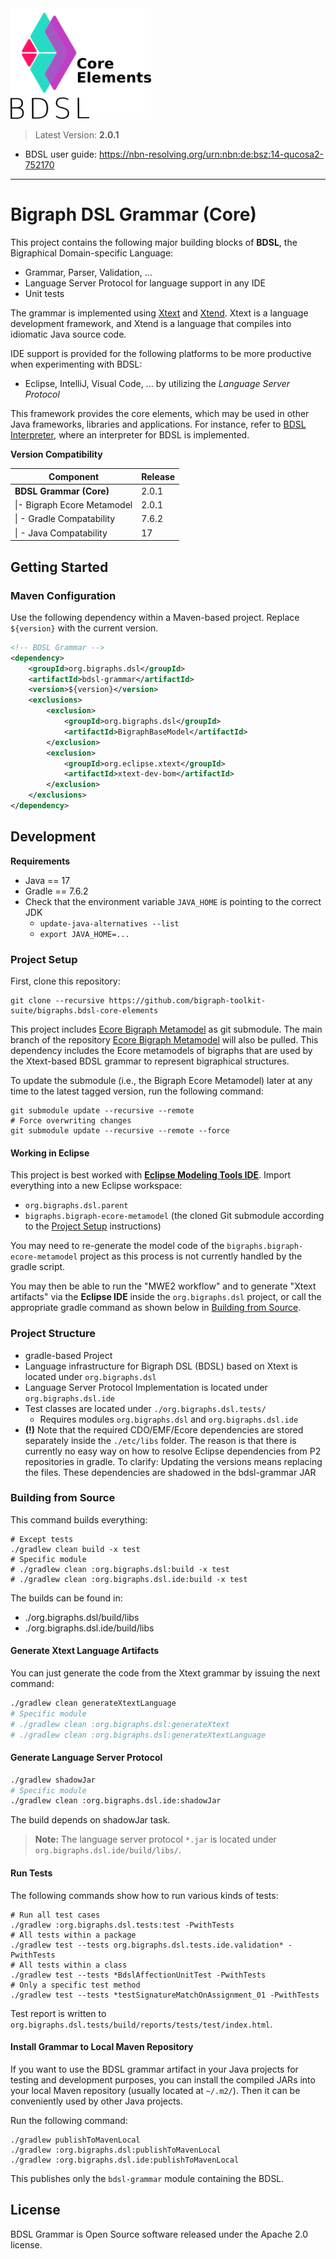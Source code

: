 <img src="./etc/bigraph-dsl-logo.png" style="zoom:90%;" />

> Latest Version: **2.0.1**
 
- BDSL user guide: https://nbn-resolving.org/urn:nbn:de:bsz:14-qucosa2-752170

---

# Bigraph DSL Grammar (Core)

This project contains the following major building blocks of **BDSL**, the Bigraphical Domain-specific Language:

- Grammar, Parser, Validation, ...
- Language Server Protocol for language support in any IDE
- Unit tests

The grammar is implemented using [Xtext](https://github.com/eclipse/xtext) and [Xtend](https://eclipse.dev/Xtext/xtend/).
Xtext is a language development framework, and Xtend is a language that compiles into idiomatic Java source code.

IDE support is provided for the following platforms to be more productive when experimenting with BDSL:
- Eclipse, IntelliJ, Visual Code, ... by utilizing the *Language Server Protocol*

This framework provides the core elements, which may be used in other Java frameworks, libraries and applications.
For instance, refer to [BDSL Interpreter](https://github.com/bigraph-toolkit-suite/bigraphs.bdsl-interpreter-parent), where an interpreter for BDSL is implemented.

**Version Compatibility**

| Component                    | Release |
| -------------------------------- | ------- |
| **BDSL Grammar (Core)**          | 2.0.1   |
| \|- Bigraph Ecore Metamodel      | 2.0.1   |
| \| - Gradle Compatability        | 7.6.2   |
| \| - Java Compatability          | 17      |

## Getting Started

### Maven Configuration

Use the following dependency within a Maven-based project.
Replace `${version}` with the current version.

```xml
<!-- BDSL Grammar -->          
<dependency>
	<groupId>org.bigraphs.dsl</groupId>
    <artifactId>bdsl-grammar</artifactId>
    <version>${version}</version>
    <exclusions>
    	<exclusion>
        	<groupId>org.bigraphs.dsl</groupId>
            <artifactId>BigraphBaseModel</artifactId>
        </exclusion>
        <exclusion>
        	<groupId>org.eclipse.xtext</groupId>
        	<artifactId>xtext-dev-bom</artifactId>
        </exclusion>
    </exclusions>
</dependency>
```

## Development

**Requirements**
- Java == 17
- Gradle == 7.6.2
- Check that the environment variable `JAVA_HOME` is pointing to the correct JDK
  - `update-java-alternatives --list`
  - `export JAVA_HOME=...`

### Project Setup

First, clone this repository:

```shell
git clone --recursive https://github.com/bigraph-toolkit-suite/bigraphs.bdsl-core-elements
```

This project includes [Ecore Bigraph Metamodel](https://github.com/bigraph-toolkit-suite/bigraphs.bigraph-ecore-metamodel) as git submodule.
The main branch of the repository [Ecore Bigraph Metamodel](https://github.com/bigraph-toolkit-suite/bigraphs.bigraph-ecore-metamodel) will also be pulled.
This dependency includes the Ecore metamodels of bigraphs that are used by the Xtext-based BDSL grammar to represent bigraphical structures.

To update the submodule (i.e., the Bigraph Ecore Metamodel) later at any time to the latest tagged version, run the following command:
```shell
git submodule update --recursive --remote
# Force overwriting changes
git submodule update --recursive --remote --force
```

#### Working in Eclipse

This project is best worked with **[Eclipse Modeling Tools IDE](https://www.eclipse.org/downloads/packages/release/2025-09/m1/eclipse-modeling-tools)**. Import everything into a new Eclipse workspace:

- `org.bigraphs.dsl.parent`
- `bigraphs.bigraph-ecore-metamodel` (the cloned Git submodule according to the [Project Setup](#Development) instructions)

You may need to re-generate the model code of the `bigraphs.bigraph-ecore-metamodel` project as this process is not currently handled by the gradle script.

You may then be able to run the "MWE2 workflow" and to generate "Xtext artifacts" via the **Eclipse IDE** inside the `org.bigraphs.dsl` project, or call the appropriate gradle command as shown below in [Building from Source](#Building-from-Source).

### Project Structure

- gradle-based Project
- Language infrastructure for Bigraph DSL (BDSL) based on Xtext is located under `org.bigraphs.dsl` 
- Language Server Protocol Implementation is located under `org.bigraphs.dsl.ide`
- Test classes are located under `./org.bigraphs.dsl.tests/`
  - Requires modules `org.bigraphs.dsl` and `org.bigraphs.dsl.ide`
- **(!)** Note that the required CDO/EMF/Ecore dependencies are stored separately inside the `./etc/libs` folder. The reason is that there is currently no easy way on how to resolve Eclipse dependencies from P2 repositories in gradle. To clarify: Updating the versions means replacing the files. These dependencies are shadowed in the bdsl-grammar JAR

### Building from Source

This command builds everything:

```shell
# Except tests
./gradlew clean build -x test
# Specific module
# ./gradlew clean :org.bigraphs.dsl:build -x test
# ./gradlew clean :org.bigraphs.dsl.ide:build -x test
```

The builds can be found in:
- ./org.bigraphs.dsl/build/libs
- ./org.bigraphs.dsl.ide/build/libs

#### Generate Xtext Language Artifacts

You can just generate the code from the Xtext grammar by issuing the next command:

```bash
./gradlew clean generateXtextLanguage 
# Specific module
# ./gradlew clean :org.bigraphs.dsl:generateXtext
# ./gradlew clean :org.bigraphs.dsl:generateXtextLanguage
```

#### Generate Language Server Protocol

```bash
./gradlew shadowJar
# Specific module
./gradlew clean :org.bigraphs.dsl.ide:shadowJar
```

The build depends on shadowJar task.

> **Note:** The language server protocol `*.jar` is located under `org.bigraphs.dsl.ide/build/libs/`.

#### Run Tests

The following commands show how to run various kinds of tests:

```shell
# Run all test cases
./gradlew :org.bigraphs.dsl.tests:test -PwithTests
# All tests within a package
./gradlew test --tests org.bigraphs.dsl.tests.ide.validation* -PwithTests
# All tests within a class
./gradlew test --tests *BdslAffectionUnitTest -PwithTests
# Only a specific test method
./gradlew test --tests *testSignatureMatchOnAssignment_01 -PwithTests
```

Test report is written to `org.bigraphs.dsl.tests/build/reports/tests/test/index.html`.

#### Install Grammar to Local Maven Repository

If you want to use the BDSL grammar artifact in your Java projects for testing and development purposes, you can install the compiled JARs into your local Maven repository (usually located at `~/.m2/`).
Then it can be conveniently used by other Java projects.

Run the following command:
```shell
./gradlew publishToMavenLocal
./gradlew :org.bigraphs.dsl:publishToMavenLocal
./gradlew :org.bigraphs.dsl.ide:publishToMavenLocal
```

This publishes only the `bdsl-grammar` module containing the BDSL.

<!-- ### Deployment

- See [Gradle Publish Plugin](https://central.sonatype.org/publish/publish-portal-gradle/) 

**Arguments**

Every of the following gradle commands accept some arguments:
- The arguments `sonatypeUsername` and `sonatypePassword` are the JIRA account details from [https://issues.sonatype.org/](https://issues.sonatype.org/)
- `signing.keyId`, `signing.password` and `signing.secretKeyRingFile` must also be configured in `gradle.properties` within the user's home directory.
  - secret key ring file usually at `~/.gnupg/secring.gpg`
  - Otherwise, generate it: `gpg --export-secret-keys > ~/.gnupg/secring.gpg`
  - For the passphrase, use the one when the keys were generated (cf. also ~/.m2/settings.xml)
- Arguments can be passed in several ways: https://docs.gradle.org/current/userguide/build_environment.html

The Gradle GPG signing plugin is used to sign the components for the deployment.
It relies on the gpg command being installed:

```shell
sudo apt install gnupg2
```
and the GPG credentials being available e.g. from `gradle.properties` within the user's home directory.
More information can be found [here](https://central.sonatype.org/publish/requirements/gpg/). -->


<!-- #### SNAPSHOT Deployment

Execute the following goal to deploy the `bdsl-grammar` module to the Central Repository:
```shell
gradle publishToSonatype -PsonatypeUsername=username -PsonatypePassword=password
```

- The `version` element in `build.gradle` of the parent project must contain the classifier `SNAPSHOT`. -->

<!-- #### Release Deployment

Execute the following command to manually release the artifacts placed in the closed staging repository in Nexus UI.
The staging repository might be dropped (if needed) or manually released from the Nexus UI.

```shell
gradle publishToSonatype closeSonatypeStagingRepository
gradle :org.bigraphs.dsl:publishToSonatype closeSonatypeStagingRepository
```

Call the following to publish all publications to Sonatype's OSSRH Nexus and subsequently close and release the corresponding staging repository:
```shell
gradle publishToSonatype closeAndReleaseSonatypeStagingRepository
```

> **Note:** This is not recommended!
>  -->

## License

BDSL Grammar  is Open Source software released under the Apache 2.0 license.
